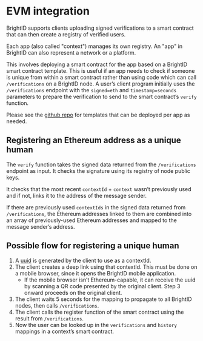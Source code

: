 # EVM integration

BrightID supports clients uploading signed verifications to a smart contract that can then create a registry of verified users.

Each app (also called "context") manages its own registry. An "app" in BrightID can also represent a network or a platform.

This involves deploying a smart contract for the app  based on a BrightID smart contract template. This is useful if an app needs to check if someone is unique from within a smart contract rather than using code which can call `/verifications` on a BrightID node. A user’s client program initially uses the `/verifications` endpoint with the `signed=eth` and `timestamp=seconds` parameters to prepare the verification to send to the smart contract’s `verify` function.

Please see the [github repo](https://github.com/BrightID/BrightID-SmartContract) for templates that can be deployed per app as needed.

## Registering an Ethereum address as a unique human

The `verify` function takes the signed data returned from the `/verifications` endpoint as input. It checks the signature using its registry of node public keys.

It checks that the most recent `contextId` + `context` wasn’t previously used and if not, links it to the address of the message sender.

If there are previously used `contextIds` in the signed data returned from `/verifications`, the Ethereum addresses linked to them are combined into an array of previously-used Ethereum addresses and mapped to the message sender’s address.

## Possible flow for registering a unique human

1. A [uuid](https://www.ietf.org/rfc/rfc4122.txt) is generated by the client to use as a contextId.
2. The client creates a deep link using that contextId. This must be done on a mobile browser, since it opens the BrightID mobile application.
    * If the mobile browser isn’t Ethereum-capable, it can receive the uuid by scanning a QR code presented by the original client. Step 3 onward proceeds on the original client.
4. The client waits 5 seconds for the mapping to propagate to all BrightID nodes, then calls `/verifications`.
5. The client calls the register function of the smart contract using the result from `/verifications`.
6. Now the user can be looked up in the `verifications` and `history` mappings in a context’s smart contract.
